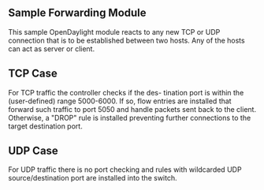 ## Sample Forwarding Module

This sample OpenDaylight module reacts to any new
TCP or UDP connection that is to be established
between two hosts. Any of the hosts can act as
server or client.

## TCP Case

For TCP traffic the controller checks if the des-
tination port is within the (user-defined) range
5000-6000. If so, flow entries are installed
that forward such traffic to port 5050 and handle
packets sent back to the client. Otherwise,
a "DROP" rule is installed preventing further
connections to the target destination port.

## UDP Case
For UDP traffic there is no port checking and
rules with wildcarded UDP source/destination port
are installed into the switch.




